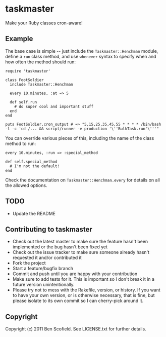 # taskmaster

Make your Ruby classes cron-aware!


## Example

The base case is simple -- just include the `Taskmaster::Henchman` module, define a `run` class method, and use `whenever` syntax to specify when and how often the method should run:

    require 'taskmaster'

    class FootSoldier
      include Taskmaster::Henchman

      every 10.minutes, :at => 5

      def self.run
        # do super cool and important stuff
      end
    end

    puts FootSoldier.cron_output # => "5,15,25,35,45,55 * * * * /bin/bash -l -c 'cd /... && script/runner -e production '\''BulkTask.run'\'''"

You can override various pieces of this, including the name of the class method to run:

    every 10.minutes, :run => :special_method

    def self.special_method
      # I'm not the default!
    end

Check the documentation on `Taskmaster::Henchman.every` for details on all the allowed options.

## TODO

* Update the README

## Contributing to taskmaster

* Check out the latest master to make sure the feature hasn't been implemented or the bug hasn't been fixed yet
* Check out the issue tracker to make sure someone already hasn't requested it and/or contributed it
* Fork the project
* Start a feature/bugfix branch
* Commit and push until you are happy with your contribution
* Make sure to add tests for it. This is important so I don't break it in a future version unintentionally.
* Please try not to mess with the Rakefile, version, or history. If you want to have your own version, or is otherwise necessary, that is fine, but please isolate to its own commit so I can cherry-pick around it.

## Copyright

Copyright (c) 2011 Ben Scofield. See LICENSE.txt for
further details.

